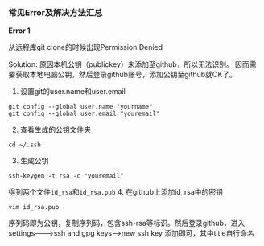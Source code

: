 ### 常见Error及解决方法汇总
**Error 1** 

从远程库git clone的时候出现Permission Denied

Solution: 原因本机公钥（publickey）未添加至github，所以无法识别。 因而需要获取本地电脑公钥，然后登录github账号，添加公钥至github就OK了。
 1. 设置git的user.name和user.email
 ```
 git config --global user.name "yourname"
 git config --global user.email "youremail"
 ```
 2. 查看生成的公钥文件夹
 ```
 cd ~/.ssh
 ```
 3. 生成公钥
 ```
 ssh-keygen -t rsa -c "youremail"
 ```
 得到两个文件`id_rsa`和`id_rsa.pub`
 4. 在github上添加id_rsa中的密钥
 ```
 vim id_rsa.pub
 ```
 序列码即为公钥，复制序列码，包含ssh-rsa等标识。然后登录github，进入settings--->ssh and gpg keys-->new ssh key 添加即可，其中title自行命名
